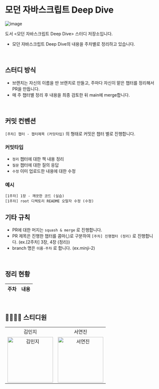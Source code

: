 # 모던 자바스크립트 Deep Dive

![image](https://contents.kyobobook.co.kr/pdt/9791158392239.jpg)

도서 <모던 자바스크립트 Deep Dive> 스터디 저장소입니다.

- 모던 자바스크립트 Deep Dive의 내용을 주차별로 정리하고 있습니다.

<br>

## 스터디 방식

- 브랜치는 자신의 이름을 딴 브랜치로 만들고, 주마다 자신이 맡은 챕터를 정리해서 PR을 만듭니다.
- 매 주 챕터별 정리 후 내용을 최종 검토한 뒤 main에 merge합니다.

<br>

## 커밋 컨벤션

`[주차] 챕터 - 챕터제목 (커밋타입)` 의 형태로 커밋은 챕터 별로 진행합니다.

### 커밋타입

- `정리` 챕터에 대한 책 내용 정리
- `질문` 챕터에 대한 질의 응답
- `수정` 이미 업로드한 내용에 대한 수정

### 예시

```
[1주차] 1장 - 깨끗한 코드 (실습)
[1주차] root 디렉토리 README 오탈자 수정 (수정)
```

## 기타 규칙

- PR에 대한 머지는 `squash & merge` 로 진행합니다.
- PR 제목은 진행한 챕터를 콤마(,)로 구분하여 `[주차] 진행챕터 (정리)` 로 진행합니다. (ex.[2주차] 3장, 4장 (정리))
- branch 명은 `이름-주차` 로 합니다. (ex.minji-2)

<br/>

## 정리 현황

<table>
  <thead>
    <tr>
      <th>주차</th>
      <th>내용</th>
    </tr>
  </thead>
  <tbody>
  </tbody>
</table>

<br>

## 👨‍👩‍👧‍👦 스티디원

<table>
  <tr align="center">
    <td>김민지</td>
    <td>서연진</td>
  </tr>
  <tr>
     <td align="center">
        <a href="https://github.com/mouse0429"><img src="https://avatars.githubusercontent.com/u/68915238?v=4" width="150px" alt="김민지"/><br /></a>
     </td>
     <td align="center">
        <a href="https://github.com/seoyeonjin"><img src="https://avatars.githubusercontent.com/u/68274803?v=4" width="150px" alt="서연진"/><br /></a>
     </td>
  <tr>
</table>
